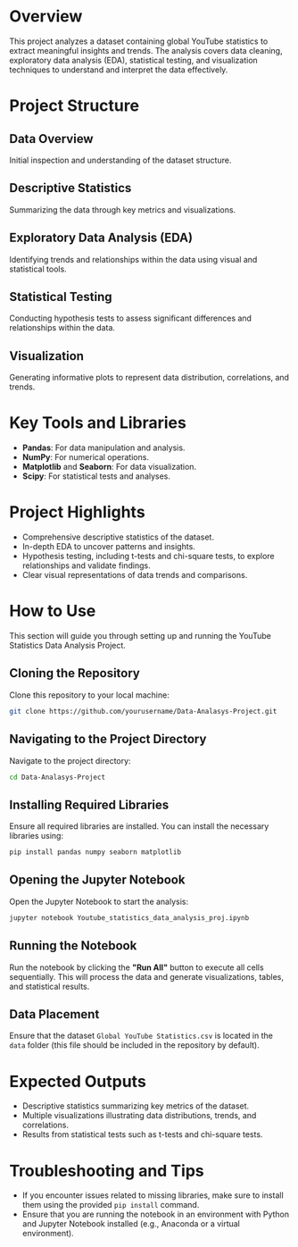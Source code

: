 # Overview
This project analyzes a dataset containing global YouTube statistics to extract meaningful insights and trends. The analysis covers data cleaning, exploratory data analysis (EDA), statistical testing, and visualization techniques to understand and interpret the data effectively.

# Project Structure
## Data Overview
Initial inspection and understanding of the dataset structure.

## Descriptive Statistics
Summarizing the data through key metrics and visualizations.

## Exploratory Data Analysis (EDA)
Identifying trends and relationships within the data using visual and statistical tools.

## Statistical Testing
Conducting hypothesis tests to assess significant differences and relationships within the data.

## Visualization
Generating informative plots to represent data distribution, correlations, and trends.

# Key Tools and Libraries
- **Pandas**: For data manipulation and analysis.
- **NumPy**: For numerical operations.
- **Matplotlib** and **Seaborn**: For data visualization.
- **Scipy**: For statistical tests and analyses.

# Project Highlights
- Comprehensive descriptive statistics of the dataset.
- In-depth EDA to uncover patterns and insights.
- Hypothesis testing, including t-tests and chi-square tests, to explore relationships and validate findings.
- Clear visual representations of data trends and comparisons.
  
# How to Use

This section will guide you through setting up and running the YouTube Statistics Data Analysis Project.

## Cloning the Repository
Clone this repository to your local machine:
```bash
git clone https://github.com/yourusername/Data-Analasys-Project.git
```

## Navigating to the Project Directory
Navigate to the project directory:
```bash
cd Data-Analasys-Project
```

## Installing Required Libraries
Ensure all required libraries are installed. You can install the necessary libraries using:
```bash
pip install pandas numpy seaborn matplotlib
```

## Opening the Jupyter Notebook
Open the Jupyter Notebook to start the analysis:
```bash
jupyter notebook Youtube_statistics_data_analysis_proj.ipynb
```

## Running the Notebook
Run the notebook by clicking the **"Run All"** button to execute all cells sequentially. This will process the data and generate visualizations, tables, and statistical results.

## Data Placement
Ensure that the dataset `Global YouTube Statistics.csv` is located in the `data` folder (this file should be included in the repository by default).

# Expected Outputs
- Descriptive statistics summarizing key metrics of the dataset.
- Multiple visualizations illustrating data distributions, trends, and correlations.
- Results from statistical tests such as t-tests and chi-square tests.

# Troubleshooting and Tips
- If you encounter issues related to missing libraries, make sure to install them using the provided `pip install` command.
- Ensure that you are running the notebook in an environment with Python and Jupyter Notebook installed (e.g., Anaconda or a virtual environment).
